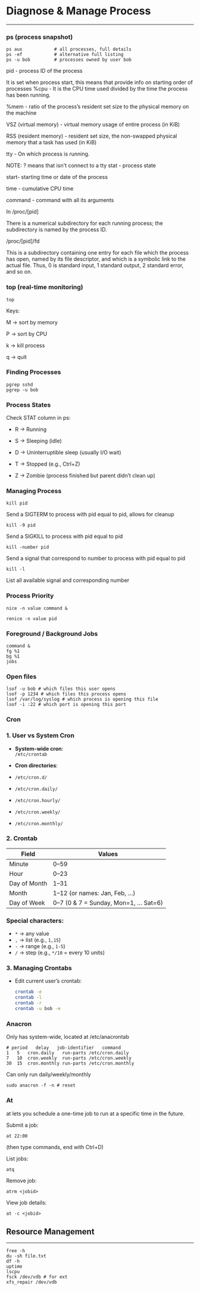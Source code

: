 # Diagnose & Manage Process

---

### ps (process snapshot)

```
ps aux            # all processes, full details
ps -ef            # alternative full listing
ps -u bob         # processes owned by user bob
```

pid - process ID of the process

It is set when process start, this means that provide info on starting order of processes
%cpu - It is the CPU time used divided by the time the process has been running.

%mem - ratio of the process’s resident set size to the physical memory on the machine

VSZ (virtual memory) - virtual memory usage of entire process (in KiB)

RSS (resident memory) - resident set size, the non-swapped physical memory that a task has used (in KiB)

tty - On which process is running.

NOTE: ? means that isn't connect to a tty
stat - process state

start- starting time or date of the process

time - cumulative CPU time

command - command with all its arguments

In /proc/[pid]

There is a numerical subdirectory for each running process; the subdirectory is named by the process ID.

/proc/[pid]/fd

This is a subdirectory containing one entry for each file which the process has open, named by its file descriptor, and which is a symbolic link to the actual file. Thus, 0 is standard input, 1 standard output, 2 standard error, and so on.

### top (real-time monitoring)

```
top
```

Keys:

M → sort by memory

P → sort by CPU

k → kill process

q → quit

### Finding Processes

```
pgrep sshd
pgrep -u bob
```

### Process States

Check STAT column in ps:

-   R → Running

-   S → Sleeping (idle)

-   D → Uninterruptible sleep (usually I/O wait)

-   T → Stopped (e.g., Ctrl+Z)

-   Z → Zombie (process finished but parent didn’t clean up)

### Managing Process

```
kill pid
```

Send a SIGTERM to process with pid equal to pid, allows for cleanup

```
kill -9 pid
```

Send a SIGKILL to process with pid equal to pid

```
kill -number pid
```

Send a signal that correspond to number to process with pid equal to pid

```
kill -l
```

List all available signal and corresponding number

### Process Priority

```
nice -n value command &
```

```
renice -n value pid
```

### Foreground / Background Jobs

```
command &
fg %1
bg %1
jobs
```

### Open files

```
lsof -u bob # which files this user opens
lsof -p 1234 # which files this process opens
lsof /var/log/syslog # which process is opening this file
lsof -i :22 # which port is opening this port
```

### Cron

### 1. User vs System Cron

-   **System-wide cron**:  
    `/etc/crontab`

-   **Cron directories**:
-   `/etc/cron.d/`
-   `/etc/cron.daily/`
-   `/etc/cron.hourly/`
-   `/etc/cron.weekly/`
-   `/etc/cron.monthly/`

### 2. Crontab

| Field        | Values                               |
| ------------ | ------------------------------------ |
| Minute       | 0–59                                 |
| Hour         | 0–23                                 |
| Day of Month | 1–31                                 |
| Month        | 1–12 (or names: Jan, Feb, …)         |
| Day of Week  | 0–7 (0 & 7 = Sunday, Mon=1, … Sat=6) |

### Special characters:

-   `*` → any value
-   `,` → list (e.g., `1,15`)
-   `-` → range (e.g., `1-5`)
-   `/` → step (e.g., `*/10` = every 10 units)

### 3. Managing Crontabs

-   Edit current user’s crontab:
    ```bash
    crontab -e
    crontab -l
    crontab -r
    crontab -u bob -e
    ```

### Anacron

Only has system-wide, located at /etc/anacrontab

```
# period   delay   job-identifier   command
1   5   cron.daily   run-parts /etc/cron.daily
7   10  cron.weekly  run-parts /etc/cron.weekly
30  15  cron.monthly run-parts /etc/cron.monthly
```

Can only run daily/weekly/monthly

```
sudo anacron -f -n # reset
```

### At

at lets you schedule a one-time job to run at a specific time in the future.

Submit a job:

```
at 22:00
```

(then type commands, end with Ctrl+D)

List jobs:

```
atq
```

Remove job:

```
atrm <jobid>
```

View job details:

```
at -c <jobid>
```

## Resource Management

---

```
free -h
du -sh file.txt
df -h
uptime
lscpu
fsck /dev/vdb # for ext
xfs_repair /dev/vdb
```
